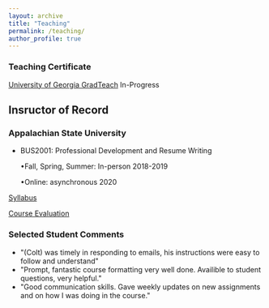 ```yaml
---
layout: archive
title: "Teaching"
permalink: /teaching/
author_profile: true
---
```


### Teaching Certificate

[University of Georgia GradTeach](https://www.ctl.uga.edu/grad-student/programs/certificate/) In-Progress

## Insructor of Record

### Appalachian State University 
- BUS2001: Professional Development and Resume Writing 

  •Fall, Spring, Summer: In-person 2018-2019  
  
  •Online: asynchronous 2020

[Syllabus](/files/BUS2001Syllabus.pdf)

[Course Evaluation](/files/evaluation.pdf)

### Selected Student Comments

- "(Colt) was timely in responding to emails, his instructions were easy to follow and understand"
- "Prompt, fantastic course formatting very well done. Availible to student questions, very helpful."
- "Good communication skills. Gave weekly updates on new assignments and on how I was doing in the course."



